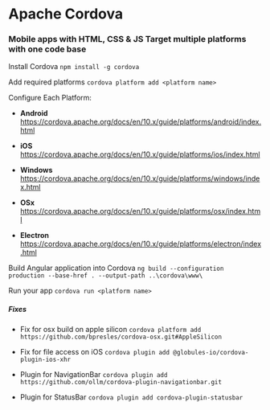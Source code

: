 # Apache Cordova

### Mobile apps with HTML, CSS &amp; JS Target multiple platforms with one code base

Install Cordova `npm install -g cordova`

Add required platforms `cordova platform add <platform name>`

Configure Each Platform:

- **Android** https://cordova.apache.org/docs/en/10.x/guide/platforms/android/index.html

- **iOS** https://cordova.apache.org/docs/en/10.x/guide/platforms/ios/index.html

- **Windows** https://cordova.apache.org/docs/en/10.x/guide/platforms/windows/index.html

- **OSx** https://cordova.apache.org/docs/en/10.x/guide/platforms/osx/index.html

- **Electron**  https://cordova.apache.org/docs/en/10.x/guide/platforms/electron/index.html

Build Angular application into Cordova
`ng build --configuration production --base-href . --output-path ..\cordova\www\`

Run your app `cordova run <platform name>`

##### Fixes

- Fix for osx build on apple silicon `cordova platform add https://github.com/bpresles/cordova-osx.git#AppleSilicon`

- Fix for file access on iOS `cordova plugin add @globules-io/cordova-plugin-ios-xhr`

- Plugin for NavigationBar `cordova plugin add https://github.com/ollm/cordova-plugin-navigationbar.git`

- Plugin for StatusBar `cordova plugin add cordova-plugin-statusbar`
